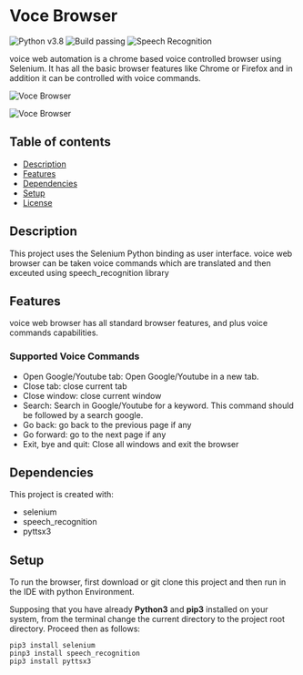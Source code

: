 # Voce Browser

![Python v3.8](https://img.shields.io/github/pipenv/locked/python-version/metabolize/rq-dashboard-on-heroku) ![Build passing](https://img.shields.io/github/workflow/status/actions/toolkit/Main%20workflow) ![Speech Recognition](https://img.shields.io/badge/speech-recognition-important)


voice web automation is a chrome based voice controlled browser using Selenium. It has all the basic browser features like Chrome or Firefox and in addition it can be controlled with voice commands.

![Voce Browser](https://github.com/trabdlkarim/voce-browser/blob/master/screenshots/VoceScreenshot3.png)

![Voce Browser](https://github.com/trabdlkarim/voce-browser/blob/master/screenshots/VoceScreenshot6.png)

## Table of contents

* [Description](#description)
* [Features](#features)
* [Dependencies](#dependencies)
* [Setup](#setup)
* [License](#license)

## Description

This project uses the Selenium Python binding as user interface. voice web browser can be taken voice commands which are translated and then exceuted using speech_recognition library

## Features

voice web browser has all standard browser features, and plus voice commands capabilities.

### Supported Voice Commands

- Open Google/Youtube tab: Open Google/Youtube in a new tab.
- Close tab: close current tab
- Close window: close current window
- Search: Search in Google/Youtube for a keyword. This command should be followed by a search google.
- Go back: go back to the previous page if any
- Go forward: go to the next page if any
- Exit, bye and quit: Close all windows and exit the browser

## Dependencies

This project is created with:

* selenium
* speech_recognition
* pyttsx3
	
## Setup

To run the browser, first download or git clone this project and then run in the IDE with python Environment.

Supposing that you have already **Python3** and **pip3** installed on your system, from the terminal change the current directory to the project root directory. Proceed then as follows:

```
pip3 install selenium
pinp3 install speech_recognition
pip3 install pyttsx3
```
